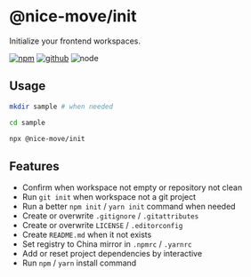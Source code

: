 # @nice-move/init

Initialize your frontend workspaces.

[![npm][npm-badge]][npm-url]
[![github][github-badge]][github-url]
![node][node-badge]

[npm-url]: https://www.npmjs.com/package/@nice-move/init
[npm-badge]: https://img.shields.io/npm/v/@nice-move/init.svg?style=flat-square&logo=npm
[github-url]: https://github.com/nice-move/nice-move/tree/master/packages/init
[github-badge]: https://img.shields.io/npm/l/@nice-move/init.svg?style=flat-square&colorB=blue&logo=github
[node-badge]: https://img.shields.io/node/v/@nice-move/init.svg?style=flat-square&colorB=green&logo=node.js

## Usage

```bash
mkdir sample # when needed

cd sample

npx @nice-move/init
```

## Features

- Confirm when workspace not empty or repository not clean
- Run `git init` when workspace not a git project
- Run a better `npm init` / `yarn init` command when needed
- Create or overwrite `.gitignore` / `.gitattributes`
- Create or overwrite `LICENSE` / `.editorconfig`
- Create `README.md` when it not exists
- Set registry to China mirror in `.npmrc` / `.yarnrc`
- Add or reset project dependencies by interactive
- Run `npm` / `yarn` install command
